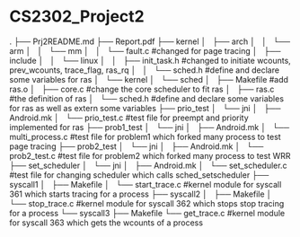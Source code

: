 # CS2302_Project2
.
├── Prj2README.md
├── Report.pdf
├── kernel
│   ├── arch
│   │   └── arm
│   │       └── mm
│   │           └── fault.c		#changed for page tracing
│   ├── include
│   │   └── linux
│   │       ├── init_task.h		#changed to initiate wcounts, prev_wcounts, trace_flag, ras_rq
│   │       └── sched.h		#define and declare some variables for ras
│   └── kernel
│       └── sched
│           ├── Makefile	#add ras.o
│           ├── core.c	#change the core scheduler to fit ras
│           ├── ras.c		#the definition of ras
│           └── sched.h		#define and declare some variables for ras as well as extern some variables
├── prio_test
│   └── jni
│       ├── Android.mk
│       └── prio_test.c		#test file for preempt and priority implemented for ras
├── prob1_test
│   └── jni
│       ├── Android.mk
│       └── multi_process.c		#test file for problem1 which forked many process to test page tracing
├── prob2_test
│   └── jni
│       ├── Android.mk
│       └── prob2_test.c		#test file for problem2 which forked many process to test WRR
├── set_scheduler
│   └── jni
│       ├── Android.mk
│       └── set_scheduler.c		#test file for changing scheduler which calls sched_setscheduler
├── syscall1
│   ├── Makefile
│   └── start_trace.c		#kernel module for syscall 361 which starts tracing for a process
├── syscall2
│   ├── Makefile
│   └── stop_trace.c		#kernel module for syscall 362 which stops stop tracing for a process
└── syscall3
    ├── Makefile
    └── get_trace.c		#kernel module for syscall 363 which gets the wcounts of a process

